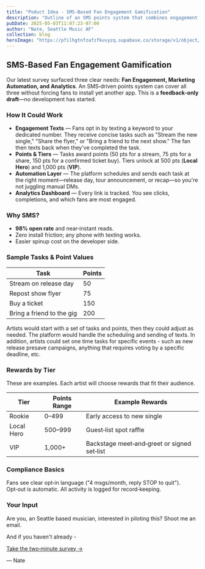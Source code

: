 ```yaml
---
title: "Poduct Idea - SMS‑Based Fan Engagement Gamification"
description: "Outline of an SMS points system that combines engagement, automation, and analytics. We're collecting artist feedback before writing code."
pubDate: 2025-05-03T11:07:23-07:00
author: "Nate, Seattle Music AF"
collection: blog
heroImage: "https://pfilhgtnfzafzfkuvyzq.supabase.co/storage/v1/object/public/blog-assets//games%20we%20used%20to%20play.jpeg"
---
```

## SMS‑Based Fan Engagement Gamification

Our latest survey surfaced three clear needs: **Fan Engagement, Marketing Automation, and Analytics**. An SMS‑driven points system can cover all three without forcing fans to install yet another app. This is a **feedback‑only draft**—no development has started.

### How It Could Work

* **Engagement Texts** — Fans opt in by texting a keyword to your dedicated number. They receive concise tasks such as "Stream the new single," "Share the flyer," or "Bring a friend to the next show." The fan then texts back when they've completed the task. 
* **Points & Tiers** — Tasks award points (50 pts for a stream, 75 pts for a share, 150 pts for a confirmed ticket buy). Tiers unlock at 500 pts (**Local Hero**) and 1,000 pts (**VIP**).
* **Automation Layer** — The platform schedules and sends each task at the right moment—release day, tour announcement, or recap—so you're not juggling manual DMs.
* **Analytics Dashboard** — Every link is tracked. You see clicks, completions, and which fans are most engaged.

### Why SMS?

* **98% open rate** and near‑instant reads.
* Zero install friction; any phone with texting works.
* Easier spinup cost on the developer side.

### Sample Tasks & Point Values

| Task                      | Points |
| ------------------------- | ------ |
| Stream on release day     | 50     |
| Repost show flyer         | 75     |
| Buy a ticket              | 150    |
| Bring a friend to the gig | 200    |

Artists would start with a set of tasks and points, then they could adjust as needed. The platform would handle the scheduling and sending of texts. In addition, artists could set one time tasks for specific events - such as new release presave campaigns, anything that requires voting by a specific deadline, etc.

### Rewards by Tier

These are examples. Each artist will choose rewards that fit their audience.

| Tier       | Points Range | Example Rewards                                |
| ---------- | ------------ | ---------------------------------------------- |
| Rookie     | 0–499       | Early access to new single                     |
| Local Hero | 500–999     | Guest‑list spot raffle                        |
| VIP        | 1,000+       | Backstage meet‑and‑greet or signed set‑list |

### Compliance Basics

Fans see clear opt‑in language ("4 msgs/month, reply STOP to quit"). Opt‑out is automatic. All activity is logged for record‑keeping.

### Your Input

Are you, an Seattle based musician, interested in piloting this? Shoot me an email. 

And if you haven't already - 

[Take the two‑minute survey →](https://seattlemusicaf.com/prelaunch-survey)

— Nate
